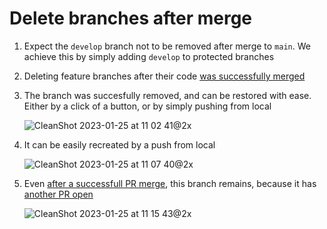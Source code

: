 # Delete branches after merge

1. Expect the `develop` branch not to be removed after merge to `main`. We achieve this by simply adding `develop` to protected branches
2. Deleting feature branches after their code [was successfully merged](https://github.com/mlebkowski/delete-branches-after-merge/pull/2)
3. The branch was succesfully removed, and can be restored with ease. Either by a click of a button, or by simply pushing from local

   ![CleanShot 2023-01-25 at 11 02 41@2x](https://user-images.githubusercontent.com/848731/214534658-3e98a1c0-8afc-4a75-8682-27e40931000d.png)

4. It can be easily recreated by a push from local

   ![CleanShot 2023-01-25 at 11 07 40@2x](https://user-images.githubusercontent.com/848731/214535800-c20664e6-d6e1-458c-890e-6a39ebaffe76.png)

5. Even [after a successfull PR merge](https://github.com/mlebkowski/delete-branches-after-merge/pull/4), this branch remains, because it has [another PR open](https://github.com/mlebkowski/delete-branches-after-merge/pull/3)

   ![CleanShot 2023-01-25 at 11 15 43@2x](https://user-images.githubusercontent.com/848731/214537226-271f3017-1c36-46a0-893e-c04a2bdff7f5.png)

